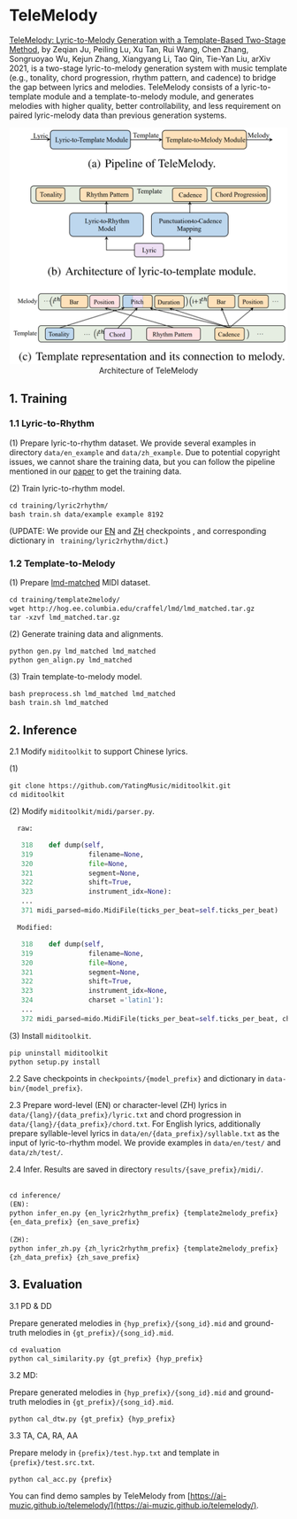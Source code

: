 # TeleMelody

[TeleMelody: Lyric-to-Melody Generation with a Template-Based Two-Stage Method](https://arxiv.org/pdf/2109.09617.pdf), by Zeqian Ju, Peiling Lu, Xu Tan, Rui Wang, Chen Zhang, Songruoyao Wu, Kejun Zhang, Xiangyang Li, Tao Qin, Tie-Yan Liu, arXiv 2021, is a two-stage lyric-to-melody generation system with music template (e.g., tonality, chord progression, rhythm pattern, and cadence) to bridge the gap between lyrics and melodies. TeleMelody consists of a lyric-to-template module and a template-to-melody module, and generates melodies with higher quality, better controllability, and less requirement on paired lyric-melody data than previous generation systems.


<p align="center"><img src="../img/TeleMelody.PNG" width="550"><br/> Architecture of TeleMelody </p>

## 1. Training

### 1.1 Lyric-to-Rhythm

(1) Prepare lyric-to-rhythm dataset. We provide several examples in directory `data/en_example` and `data/zh_example`. Due to potential copyright issues, we cannot share the training data, but you can follow the pipeline mentioned in our [paper](https://arxiv.org/pdf/2109.09617.pdf) to get the training data.  

(2) Train lyric-to-rhythm model.

   ```shell
   cd training/lyric2rhythm/
   bash train.sh data/example example 8192
   ```

(UPDATE: We provide our [EN](https://msramllasc.blob.core.windows.net/modelrelease/lyric2rhythm_en_best.pt) and [ZH](https://msramllasc.blob.core.windows.net/modelrelease/lyric2rhythm_zh_best.pt) checkpoints , and corresponding dictionary in ` training/lyric2rhythm/dict`.)

### 1.2 Template-to-Melody

(1) Prepare [lmd-matched](https://colinraffel.com/projects/lmd/) MIDI dataset.

   ```shell
   cd training/template2melody/
   wget http://hog.ee.columbia.edu/craffel/lmd/lmd_matched.tar.gz
   tar -xzvf lmd_matched.tar.gz
   ```

(2) Generate training data and alignments.

   ```shell
   python gen.py lmd_matched lmd_matched
   python gen_align.py lmd_matched
   ```

(3) Train template-to-melody model.

   ```shell
   bash preprocess.sh lmd_matched lmd_matched
   bash train.sh lmd_matched
   ```

## 2. Inference

2.1 Modify `miditoolkit` to support Chinese lyrics.

   (1) 
   ```shell
   git clone https://github.com/YatingMusic/miditoolkit.git
   cd miditoolkit
   ```

   (2) Modify `miditoolkit/midi/parser.py`.

      raw:

   ```python
      318    def dump(self,
      319              filename=None,
      320              file=None,
      321              segment=None,
      322              shift=True,
      323              instrument_idx=None):
      ...
      371 midi_parsed=mido.MidiFile(ticks_per_beat=self.ticks_per_beat)
   ```

      Modified:

   ```python
      318    def dump(self,
      319              filename=None,
      320              file=None,
      321              segment=None,
      322              shift=True,
      323              instrument_idx=None,
      324              charset ='latin1'):
      ...
      372 midi_parsed=mido.MidiFile(ticks_per_beat=self.ticks_per_beat, charset=charset)
   ```

   (3) Install `miditoolkit`.

   ```shell
   pip uninstall miditoolkit
   python setup.py install
   ```

2.2 Save checkpoints in `checkpoints/{model_prefix}` and dictionary in `data-bin/{model_prefix}`.

2.3 Prepare word-level (EN) or character-level (ZH) lyrics in `data/{lang}/{data_prefix}/lyric.txt` and chord progression in `data/{lang}/{data_prefix}/chord.txt`. For English lyrics, additionally prepare syllable-level lyrics in `data/en/{data_prefix}/syllable.txt` as the input of lyric-to-rhythm model. We provide examples in `data/en/test/` and `data/zh/test/`.

2.4 Infer. Results are saved in directory `results/{save_prefix}/midi/`.

   ```shell
   
   cd inference/
   (EN):
   python infer_en.py {en_lyric2rhythm_prefix} {template2melody_prefix} {en_data_prefix} {en_save_prefix}

   (ZH):
   python infer_zh.py {zh_lyric2rhythm_prefix} {template2melody_prefix} {zh_data_prefix} {zh_save_prefix}
   ```

## 3. Evaluation

3.1 PD & DD 

  Prepare generated melodies in ``{hyp_prefix}/{song_id}.mid`` and ground-truth melodies in ``{gt_prefix}/{song_id}.mid``.

  ```shell
  cd evaluation
  python cal_similarity.py {gt_prefix} {hyp_prefix}
  ```

3.2 MD:

  Prepare generated melodies in ``{hyp_prefix}/{song_id}.mid`` and ground-truth melodies in ``{gt_prefix}/{song_id}.mid``.

  ```shell
  python cal_dtw.py {gt_prefix} {hyp_prefix}
  ```

3.3 TA, CA, RA, AA

  Prepare melody in `{prefix}/test.hyp.txt` and template in `{prefix}/test.src.txt`.

  ```shell
  python cal_acc.py {prefix}
  ```



You can find demo samples by TeleMelody from [https://ai-muzic.github.io/telemelody/](https://ai-muzic.github.io/telemelody/).
